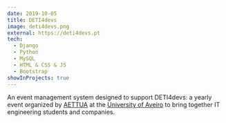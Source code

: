 ```yaml
---
date: 2019-10-05
title: DETI4devs
image: deti4devs.png
external: https://deti4devs.pt
tech:
  - Django
  - Python
  - MySQL
  - HTML & CSS & JS
  - Bootstrap
showInProjects: true
---
```


An event management system designed to support DETI4devs: a yearly event organized by <a href="http://aettua.pt" target="_blank" rel="noopener noreferrer" title="AETTUA">AETTUA</a> at the <a href="https://www.ua.pt" target="_blank" rel="noopener noreferrer" title="University of Aveiro">University of Aveiro</a> to bring together IT engineering students and companies.
